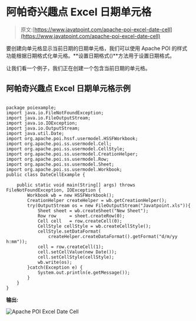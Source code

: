 # 阿帕奇兴趣点 Excel 日期单元格

> 原文:[https://www.javatpoint.com/apache-poi-excel-date-cell](https://www.javatpoint.com/apache-poi-excel-date-cell)

要创建向单元格显示当前日期的日期单元格，我们可以使用 Apache POI 的样式功能根据日期格式化单元格。**设置日期格式()**方法用于设置日期格式。

让我们看一个例子，我们正在创建一个包含当前日期的单元格。

## 阿帕奇兴趣点 Excel 日期单元格示例

```

package poiexample;
import java.io.FileNotFoundException;
import java.io.FileOutputStream;
import java.io.IOException;
import java.io.OutputStream;
import java.util.Date;
import org.apache.poi.hssf.usermodel.HSSFWorkbook;
import org.apache.poi.ss.usermodel.Cell;
import org.apache.poi.ss.usermodel.CellStyle;
import org.apache.poi.ss.usermodel.CreationHelper;
import org.apache.poi.ss.usermodel.Row;
import org.apache.poi.ss.usermodel.Sheet;
import org.apache.poi.ss.usermodel.Workbook;
public class DateCellExample {

	public static void main(String[] args) throws FileNotFoundException, IOException {
		Workbook wb = new HSSFWorkbook();
		CreationHelper createHelper = wb.getCreationHelper();
	    try(OutputStream os = new FileOutputStream("Javatpoint.xls")){
	        Sheet sheet = wb.createSheet("New Sheet");
	        Row row     = sheet.createRow(0);
	        Cell cell   = row.createCell(0);
	        CellStyle cellStyle = wb.createCellStyle();
	        cellStyle.setDataFormat(
	            createHelper.createDataFormat().getFormat("d/m/yy h:mm"));
	        cell = row.createCell(1);
	        cell.setCellValue(new Date());
	        cell.setCellStyle(cellStyle);
	        wb.write(os);
	    }catch(Exception e) {
	    	System.out.println(e.getMessage());
	    }
	}
}

```

**输出:**

![Apache POI Excel Date Cell](../Images/cf96362170784dabcfe6e5cd5d5cbd86.png)
